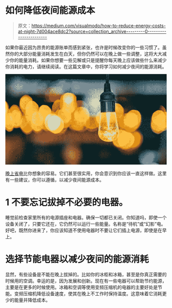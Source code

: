 # 如何降低夜间能源成本

> 原文：<https://medium.com/visualmodo/how-to-reduce-energy-costs-at-night-7d004ace8dc2?source=collection_archive---------0----------------------->

如果你最近因为昂贵的能源账单而感到紧张，也许是时候改变你的一些习惯了。虽然你的大部分能量消耗发生在白天，但你仍然可以在晚上做一些调整，这将大大减少你的能量消耗。如果你想要一些见解或只是提醒你每天晚上应该做些什么来减少你消耗的电力，请继续阅读。在这篇文章中，你将学习如何减少夜间的能源消耗。

![](img/02babfc5d6492519df267e8aacc7975c.png)

[晚上省电](https://visualmodo.com/run-small-business-efficiently/)比你想象的容易。它们甚至很实用，你会意识到你应该一直这样做。这里有一些建议，你可以遵循，以减少夜间能源成本。

# 1 不要忘记拔掉不必要的电器。

睡觉前检查家里所有的电源插座和电器。确保一切都已关闭。你知道吗，即使一个设备关闭了，只要它还在，它仍然可以运行一些能量。名称是“待机”或“幻影”电。好吧，既然你进来了，你应该知道不使用电器时不要让它们插上电源，即使是在早上。

# 选择节能电器以减少夜间的能源消耗

显然，有些设备是不能在晚上拔掉的。比如你的冰柜和冰箱，甚至是你真正需要的时候用的空调。幸运的是，因为发展和创新。现在有一些电器可以帮助节约能源，主要是在更多的时候使用。冰箱和空调等使用变频压缩机的电器的主要好处是节能。变频压缩机降低设备速度，使其在晚上不工作时保持温度。这意味着它消耗更少的能量并降低成本。